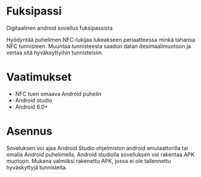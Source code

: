 # Fuksipassi
Digitaalinen android sovellus fuksipassista

Hyödyntää puhelimen NFC-lukijaa lukeakseen periaatteessa minkä tahansa NFC tunnisteen.
Muuntaa tunnisteesta saadun datan desimaalimuotoon ja vertaa sitä hyväksyttyihin tunnisteisiin.
# Vaatimukset
* NFC tuen omaava Android puhelin  
* Android studio
* Android 6.0+
# Asennus
Soveluksen voi ajaa Android Studio ohjelmiston android emulaattorilla tai omalla Android puhelimella. Android studiolla sovelluksen
voi rakentaa APK muotoon. Mukana valmiiksi rakenettu APK, jossa ei ole tallennettu hyväskyttyjä tunnisteita.

